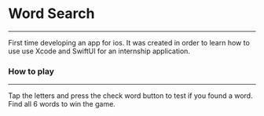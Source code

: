 
# Word Search
---
First time developing an app for ios. It was created in order to learn how to use use Xcode and SwiftUI for an internship application.

### How to play
---
Tap the letters and press the check word button to test if you found a word. Find all 6 words to win the game.
